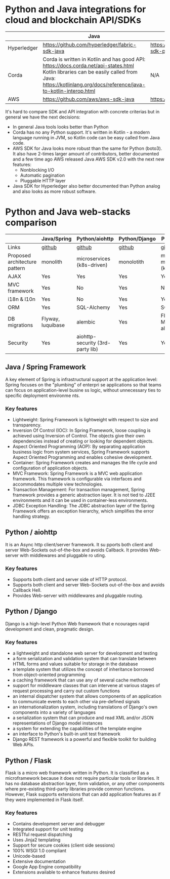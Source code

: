 # Python and Java integrations for cloud and blockchain API/SDKs

|             | Java                                                                                                                                                                                                   | Python                                                             |
|-------------|--------------------------------------------------------------------------------------------------------------------------------------------------------------------------------------------------------|--------------------------------------------------------------------|
| Hyperledger | https://github.com/hyperledger/fabric-sdk-java                                                                                                                                                         | https://github.com/hyperledger/fabric-sdk-py/blob/master/README.md |
| Corda       | Corda is written in Kotlin and has good API: https://docs.corda.net/api-states.html  Kotlin libraries can be easily called from Java: https://kotlinlang.org/docs/reference/java-to-kotlin-interop.html | N/A                                                                |
| AWS         | https://github.com/aws/aws-sdk-java                                                                                                                                                                    | https://github.com/boto/boto3                                      |

It's hard to compare SDK and API integration with concrete criterias but in general we have the next decisions:

* In general Java tools looks better than Python
* Corda has no any Python support. It's written in Kotlin - a modern language running in JVM, so Kotlin code can be easy called from Java code.
* AWS SDK for Java looks more robust than the same for Python (boto3). It also have 2-times larger amount of contributors, better documented and a few time ago AWS released Java AWS SDK v2.0 with the next new features:
    * Nonblocking I/O
    * Automatic pagination
    * Pluggable HTTP layer
* Java SDK for Hyperledger also better documented than Python analog and also looks as more robust software. 


# Python and Java web-stacks comparison

|                               | Java/Spring                                                   | Python/aiohttp                                | Python/Django                              | Python/Flask                               |
|-------------------------------|---------------------------------------------------------------|-----------------------------------------------|--------------------------------------------|--------------------------------------------|
| Links                         | [github](https://github.com/spring-projects/spring-framework) | [github](https://github.com/aio-libs/aiohttp) | [github](https://github.com/django/django) | [github](https://github.com/pallets/flask) |
| Proposed architecture pattern | monolith                                                      | microservices (k8s-driven)                    | monolotith                                 | monolith, microservices (k8s-driven)       |
| AJAX                          | Yes                                                           | Yes                                           | Yes                                        | Yes                                        |
| MVC framework                 | Yes                                                           | No                                            | Yes                                        | No                                         |
| i18n & l10n                   | Yes                                                           | No                                            | Yes                                        | Yes                                        |
| ORM                           | Yes                                                           | SQL-Alchemy                                   | Yes                                        | SQL-Alchemy                                |
| DB migrations                 | Flyway,  luquibase                                            | alembic                                       | Yes                                        | Flask-Migrate, alembic                     |
| Security                      | Yes                                                           | aiohttp-security (3rd-party lib)              | Yes                                        | Yes                                        |




## Java / Spring Framework
A key element of Spring is infrastructural support at     the application level: Spring focuses on the "plumbing" of enterpri    se applications so that teams can focus on application-level busine    ss logic, without unnecessary ties to specific deployment environme    nts.

### Key features
- Lightweight: Spring Framework is lightweight with respect to size and transparency.
- Inversion Of Control (IOC): In Spring Framework, loose coupling is achieved using Inversion of Control. The objects give their own dependencies instead of creating or looking for dependent objects.
- Aspect Oriented Programming (AOP): By separating application business logic from system services, Spring Framework supports Aspect Oriented Programming and enables cohesive development.
- Container: Spring Framework creates and manages the life cycle and configuration of application objects.
- MVC Framework: Spring Framework is a MVC web application framework. This framework is configurable via interfaces and accommodates multiple view technologies.
- Transaction Management: For transaction management, Spring framework provides a generic abstraction layer. It is not tied to J2EE environments and it can be used in container-less environments.
- JDBC Exception Handling: The JDBC abstraction layer of the Spring Framework offers an exception hierarchy, which simplifies the error handling strategy.

## Python / aiohttp

It is an Async http client/server framework. It su    pports both client and server Web-Sockets out-of-the-box and avoids     Callback. It provides Web-server with middlewares and pluggable ro    uting.

### Key features
 - Supports both client and server side of HTTP protocol.
 - Supports both client and server Web-Sockets out-of-the-box and avoids Callback Hell.
 - Provides Web-server with middlewares and pluggable routing.

## Python / Django
Django is a high-level Python Web framework that e    ncourages rapid development and clean, pragmatic design.

### Key features
- a lightweight and standalone web server for development and testing
- a form serialization and validation system that can translate between HTML forms and values suitable for storage in the database
- a template system that utilizes the concept of inheritance borrowed from object-oriented programming
- a caching framework that can use any of several cache methods
- support for middleware classes that can intervene at various stages of request processing and carry out custom functions
- an internal dispatcher system that allows components of an application to communicate events to each other via pre-defined signals
- an internationalization system, including translations of Django's own components into a variety of languages
- a serialization system that can produce and read XML and/or JSON representations of Django model instances
- a system for extending the capabilities of the template engine
- an interface to Python's built-in unit test framework
- Django REST framework is a powerful and flexible toolkit for building Web APIs.

## Python / Flask

Flask is a micro web framework written in Python. It is classified as a microframework because it does not require particular tools or libraries. It has no database abstraction layer, form validation, or any other components where pre-existing third-party libraries provide common functions. However, Flask supports extensions that can add application features as if they were implemented in Flask itself. 

### Key features
- Contains development server and debugger
- Integrated support for unit testing
- RESTful request dispatching
- Uses Jinja2 templating
- Support for secure cookies (client side sessions)
- 100% WSGI 1.0 compliant
- Unicode-based
- Extensive documentation
- Google App Engine compatibility
- Extensions available to enhance features desired



